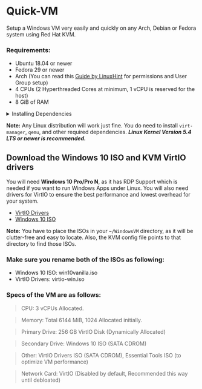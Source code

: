 # Quick-VM
Setup a Windows VM very easily and quickly on any Arch, Debian or Fedora system using Red Hat KVM. 

### Requirements:
 
  - Ubuntu 18.04 or newer
  - Fedora 29 or newer
  - Arch (You can read this [Guide by LinuxHint](https://linuxhint.com/install_configure_kvm_archlinux) for permissions and User Group setup)
  - 4 CPUs (2 Hyperthreaded Cores at minimum, 1 vCPU is reserved for the host)
  - 8 GiB of RAM 

<p>
<details>
<summary>Installing Dependencies</summary>
 
<br>
 
### Install Qemu, Virt-Manager, Libvirt and other dependencies depending on your distro.
 First up, you must install KVM and the Virtual Machine Manager. By installing `virt-manager`, you will get everything you need for your distribution:
 
 ```bash
 
 # Debian & Ubuntu based ditros 
 sudo apt install -y qemu qemu-kvm libvirt-daemon libvirt-clients bridge-utils virt-manager
``` 

 ```bash
 # Fedora based ditros  
 sudo dnf -y install bridge-utils libvirt virt-install qemu-kvm
``` 

```bash
 # Arch based ditros 
 sudo pacman -S --noconfirm virt-manager qemu vde2 ebtables dnsmasq ridge-utils openbsd-netcat
```

### After installing the dependencies, make sure you enable libvirtd.service
```bash
 # Enable Libvirt Service
 sudo systemctl enable --now libvirtd
 ```
 
<br> 
</details>
</p>
 
 
**Note:** Any Linux distribution will work just fine. You do need to install `virt-manager`, `qemu`, and other required dependencies. ***Linux Kernel Version 5.4 LTS or newer is recommended.*** 

 
 ## Download the Windows 10 ISO and KVM VirtIO drivers
 You will need **Windows 10 Pro/Pro N**, as it has RDP Support which is needed if you want to run Windows Apps under Linux. You will also need drivers for VirtIO to ensure the best performance and lowest overhead for your system.
 
- [VirtIO Drivers](https://fedorapeople.org/groups/virt/virtio-win/direct-downloads/stable-virtio/virtio-win.iso)
- [Windows 10 ISO](https://www.microsoft.com/en-us/software-download/windows10ISO)

**Note:** You have to place the ISOs in your `~/WindowsVM` directory, as it will be clutter-free and easy to locate. Also, the KVM config file points to that directory to find those ISOs.

### Make sure you rename both of the ISOs as following:

 - Windows 10 ISO: win10vanilla.iso
 - VirtIO Drivers: virtio-win.iso

### Specs of the VM are as follows:

>CPU: 3 vCPUs Allocated.

>Memory: Total 6144 MiB, 1024 Allocated initially.

>Primary Drive: 256 GB VirtIO Disk (Dynamically Allocated)

>Secondary Drive: Windows 10 ISO (SATA CDROM)

>Other: VirtIO Drivers ISO (SATA CDROM), Essential Tools ISO (to optimize VM performance)

>Network Card: VirtIO (Disabled by default, Recommended this way until debloated)
